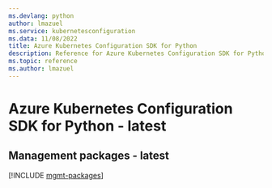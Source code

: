 ```yaml
---
ms.devlang: python
author: lmazuel
ms.service: kubernetesconfiguration
ms.data: 11/08/2022
title: Azure Kubernetes Configuration SDK for Python
description: Reference for Azure Kubernetes Configuration SDK for Python
ms.topic: reference
ms.author: lmazuel
---
```

# Azure Kubernetes Configuration SDK for Python - latest

## Management packages - latest
[!INCLUDE [mgmt-packages](kubernetes-configuration-mgmt-index.md)]